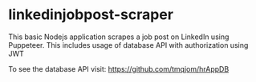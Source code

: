 # linkedinjobpost-scraper
This basic Nodejs application scrapes a job post on LinkedIn using Puppeteer. 
This includes usage of database API with authorization using JWT

To see the database API visit: https://github.com/tmqjom/hrAppDB
